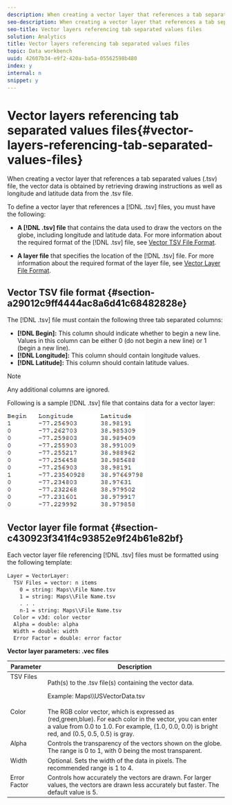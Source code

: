 ```yaml
---
description: When creating a vector layer that references a tab separated values (.tsv) file, the vector data is obtained by retrieving drawing instructions as well as longitude and latitude data from the .tsv file.
seo-description: When creating a vector layer that references a tab separated values (.tsv) file, the vector data is obtained by retrieving drawing instructions as well as longitude and latitude data from the .tsv file.
seo-title: Vector layers referencing tab separated values files
solution: Analytics
title: Vector layers referencing tab separated values files
topic: Data workbench
uuid: 42607b34-e9f2-420a-ba5a-05562598b480
index: y
internal: n
snippet: y
---
```


# Vector layers referencing tab separated values files{#vector-layers-referencing-tab-separated-values-files}

When creating a vector layer that references a tab separated values (.tsv) file, the vector data is obtained by retrieving drawing instructions as well as longitude and latitude data from the .tsv file.

To define a vector layer that references a [!DNL .tsv] files, you must have the following:

* **A [!DNL .tsv] file** that contains the data used to draw the vectors on the globe, including longitude and latitude data. For more information about the required format of the [!DNL .tsv] file, see [Vector TSV File Format](../../../../home/c-geo-oview/c-wk-img-lyrs/c-wk-vctr-lyrs/c-tab-sep-val-files.md#section-a29012c9ff4444ac8a6d41c68482828e). 

* **A layer file** that specifies the location of the [!DNL .tsv] file. For more information about the required format of the layer file, see [Vector Layer File Format](../../../../home/c-geo-oview/c-wk-img-lyrs/c-wk-vctr-lyrs/c-tab-sep-val-files.md#section-c430923f341f4c93852e9f24b61e82bf).

## Vector TSV file format {#section-a29012c9ff4444ac8a6d41c68482828e}

The [!DNL .tsv] file must contain the following three tab separated columns:

* **[!DNL Begin]:** This column should indicate whether to begin a new line. Values in this column can be either 0 (do not begin a new line) or 1 (begin a new line). 
* **[!DNL Longitude]:** This column should contain longitude values. 
* **[!DNL Latitude]:** This column should contain latitude values.

>[!NOTE]
>
>Any additional columns are ignored.

Following is a sample [!DNL .tsv] file that contains data for a vector layer:

![](assets/tsv_vectorlayer.png)

## Vector layer file format {#section-c430923f341f4c93852e9f24b61e82bf}

Each vector layer file referencing [!DNL .tsv] files must be formatted using the following template:

```
Layer = VectorLayer:
  TSV Files = vector: n items
    0 = string: Maps\\File Name.tsv
    1 = string: Maps\\File Name.tsv
    . . .
    n-1 = string: Maps\\File Name.tsv
  Color = v3d: color vector
  Alpha = double: alpha
  Width = double: width
  Error Factor = double: error factor
```

<table id="table_152F73536AB9403AB43854B81D6A9A15"> 
 <desc> 
  <b>Vector layer parameters: .vec files </b> 
 </desc> 
 <thead> 
  <tr valign="top"> 
   <th colname="col1" class="entry"> Parameter </th> 
   <th colname="col2" class="entry"> Description </th> 
  </tr> 
 </thead>
 <tbody> 
  <tr valign="top"> 
   <td colname="col1"> TSV Files </td> 
   <td colname="col2"> <p>Path(s) to the <span class="filepath"> .tsv</span> file(s) containing the vector data. </p> <p>Example: <span class="filepath"> Maps\\USVectorData.tsv</span> </p> </td> 
  </tr> 
  <tr valign="top"> 
   <td colname="col1"> Color </td> 
   <td colname="col2"> The RGB color vector, which is expressed as (red,green,blue). For each color in the vector, you can enter a value from 0.0 to 1.0. For example, (1.0, 0.0, 0.0) is bright red, and (0.5, 0.5, 0.5) is gray. </td> 
  </tr> 
  <tr valign="top"> 
   <td colname="col1"> Alpha </td> 
   <td colname="col2"> Controls the transparency of the vectors shown on the globe. The range is 0 to 1, with 0 being the most transparent. </td> 
  </tr> 
  <tr valign="top"> 
   <td colname="col1"> Width </td> 
   <td colname="col2"> Optional. Sets the width of the data in pixels. The recommended range is 1 to 4. </td> 
  </tr> 
  <tr valign="top"> 
   <td colname="col1"> Error Factor </td> 
   <td colname="col2"> Controls how accurately the vectors are drawn. For larger values, the vectors are drawn less accurately but faster. The default value is 5. </td> 
  </tr> 
 </tbody> 
</table>

